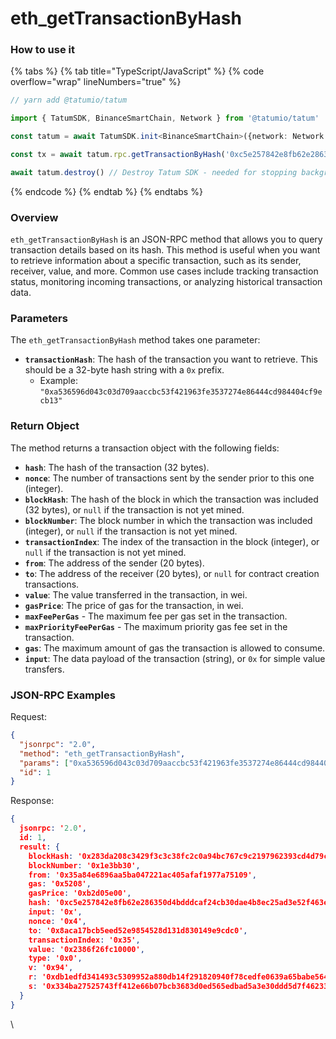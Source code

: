 # eth\_getTransactionByHash

### How to use it

{% tabs %}
{% tab title="TypeScript/JavaScript" %}
{% code overflow="wrap" lineNumbers="true" %}
```typescript
// yarn add @tatumio/tatum

import { TatumSDK, BinanceSmartChain, Network } from '@tatumio/tatum'

const tatum = await TatumSDK.init<BinanceSmartChain>({network: Network.BINANCE_SMART_CHAIN})

const tx = await tatum.rpc.getTransactionByHash('0xc5e257842e8fb62e286350d4bdddcaf24cb30dae4b8ec25ad3e52f463e16e656')

await tatum.destroy() // Destroy Tatum SDK - needed for stopping background jobs
```
{% endcode %}
{% endtab %}
{% endtabs %}

### Overview

`eth_getTransactionByHash` is an JSON-RPC method that allows you to query transaction details based on its hash. This method is useful when you want to retrieve information about a specific transaction, such as its sender, receiver, value, and more. Common use cases include tracking transaction status, monitoring incoming transactions, or analyzing historical transaction data.

### Parameters

The `eth_getTransactionByHash` method takes one parameter:

* **`transactionHash`**: The hash of the transaction you want to retrieve. This should be a 32-byte hash string with a `0x` prefix.
  * Example: `"0xa536596d043c03d709aaccbc53f421963fe3537274e86444cd984404cf9ecb13"`

### Return Object

The method returns a transaction object with the following fields:

* **`hash`**: The hash of the transaction (32 bytes).
* **`nonce`**: The number of transactions sent by the sender prior to this one (integer).
* **`blockHash`**: The hash of the block in which the transaction was included (32 bytes), or `null` if the transaction is not yet mined.
* **`blockNumber`**: The block number in which the transaction was included (integer), or `null` if the transaction is not yet mined.
* **`transactionIndex`**: The index of the transaction in the block (integer), or `null` if the transaction is not yet mined.
* **`from`**: The address of the sender (20 bytes).
* **`to`**: The address of the receiver (20 bytes), or `null` for contract creation transactions.
* **`value`**: The value transferred in the transaction, in wei.
* **`gasPrice`**: The price of gas for the transaction, in wei.
* **`maxFeePerGas`** - The maximum fee per gas set in the transaction.
* **`maxPriorityFeePerGas`** - The maximum priority gas fee set in the transaction.
* **`gas`**: The maximum amount of gas the transaction is allowed to consume.
* **`input`**: The data payload of the transaction (string), or `0x` for simple value transfers.

### JSON-RPC Examples

Request:

```json
{
  "jsonrpc": "2.0",
  "method": "eth_getTransactionByHash",
  "params": ["0xa536596d043c03d709aaccbc53f421963fe3537274e86444cd984404cf9ecb13"],
  "id": 1
}
```

Response:

```json
{
  jsonrpc: '2.0',
  id: 1,
  result: {
    blockHash: '0x283da208c3429f3c3c38fc2c0a94bc767c9c2197962393cd4d79c6d6f2938b48',
    blockNumber: '0x1e3bb30',
    from: '0x35a84e6896aa5ba047221ac405afaf1977a75109',
    gas: '0x5208',
    gasPrice: '0xb2d05e00',
    hash: '0xc5e257842e8fb62e286350d4bdddcaf24cb30dae4b8ec25ad3e52f463e16e656',
    input: '0x',
    nonce: '0x4',
    to: '0x8aca17bcb5eed52e9854528d131d830149e9cdc0',
    transactionIndex: '0x35',
    value: '0x2386f26fc10000',
    type: '0x0',
    v: '0x94',
    r: '0xdb1edfd341493c5309952a880db14f291820940f78cedfe0639a65babe564c5a',
    s: '0x334ba27525743ff412e66b07bcb3683d0ed565edbad5a3e30ddd5d7f46233818'
  }
}
```

\

